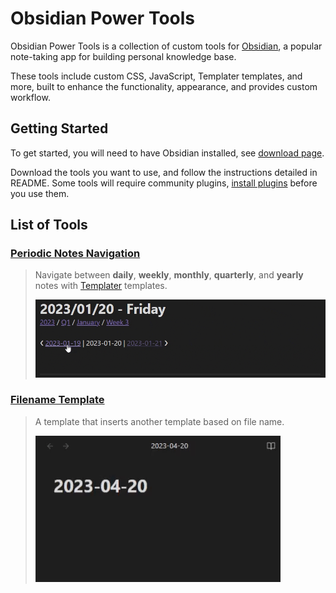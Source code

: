 # Obsidian Power Tools

Obsidian Power Tools is a collection of custom tools for [Obsidian](https://obsidian.md/), a popular note-taking app for building personal knowledge base.

These tools include custom CSS, JavaScript, Templater templates, and more, built to enhance the functionality, appearance, and provides custom workflow.

## Getting Started

To get started, you will need to have Obsidian installed, see [download page](https://obsidian.md/download).

Download the tools you want to use, and follow the instructions detailed in README. Some tools will require community plugins, [install plugins](https://help.obsidian.md/Extending+Obsidian/Community+plugins) before you use them.

## List of Tools

### [Periodic Notes Navigation](/Periodic%20Notes%20Navigation/)

> Navigate between **daily**, **weekly**, **monthly**, **quarterly**, and **yearly** notes with [Templater](https://github.com/SilentVoid13/Templater) templates.
> 
> ![Periodic Notes Navigation Demo](/Periodic%20Notes%20Navigation/assets/navigation%20example.gif)

### [Filename Template](/Filename%20Template/)

> A template that inserts another template based on file name.
> 
> ![Filename Template Demo](/Filename%20Template/assets/demo.gif)